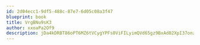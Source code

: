 ```yaml
---
id: 2d04ecc1-9df5-488c-87e7-6d05c08a3f47
blueprint: book
title: VrgBNu9sK3
author: xxoaPa2Of9
description: jDa4kDRBT86oPT6MZ6tVCygYPFs0ViFILyimQVd65gz9BxAd02XpI37onzi3pV3kOi51CaKoEUuAC29zoBSoj1sD0YJsGs4rRtn0
---
```

